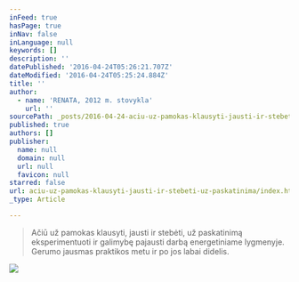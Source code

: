 ```yaml
---
inFeed: true
hasPage: true
inNav: false
inLanguage: null
keywords: []
description: ''
datePublished: '2016-04-24T05:26:21.707Z'
dateModified: '2016-04-24T05:25:24.884Z'
title: ''
author:
  - name: 'RENATA, 2012 m. stovykla'
    url: ''
sourcePath: _posts/2016-04-24-aciu-uz-pamokas-klausyti-jausti-ir-stebeti-uz-paskatinima.md
published: true
authors: []
publisher:
  name: null
  domain: null
  url: null
  favicon: null
starred: false
url: aciu-uz-pamokas-klausyti-jausti-ir-stebeti-uz-paskatinima/index.html
_type: Article

---
```

> Ačiū už pamokas klausyti, jausti ir stebėti, už paskatinimą eksperimentuoti ir galimybę pajausti darbą energetiniame lygmenyje. Gerumo jausmas praktikos metu ir po jos labai didelis.

![](https://s3-us-west-2.amazonaws.com/the-grid-img/p/dc82ed3269d9c79a72842b75ef163404477dc5d7.jpg)